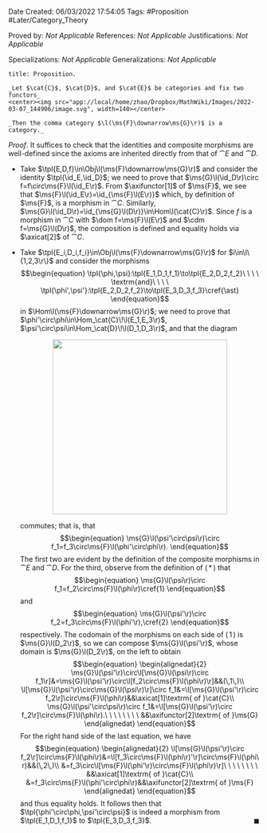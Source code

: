 <div class="topSpace"></div>

Date Created: 06/03/2022 17:54:05
Tags: #Proposition #Later/Category_Theory

Proved by: _Not Applicable_
References: _Not Applicable_
Justifications: _Not Applicable_

Specializations: _Not Applicable_
Generalizations: _Not Applicable_

``` ad-Proposition
title: Proposition.

_Let $\cat{C}$, $\cat{D}$, and $\cat{E}$ be categories and fix two functors_
<center><img src="app://local/home/zhao/Dropbox/MathWiki/Images/2022-03-07_144906/image.svg", width=140></center>

_Then the comma category $\l(\ms{F}\downarrow\ms{G}\r)$ is a category._

```

_Proof_. It suffices to check that the identities and composite morphisms are well-defined since the axioms are inherited directly from that of $\cat{E}$ and $\cat{D}$.
* Take $\tpl{E,D,f}\in\Obj\l(\ms{F}\downarrow\ms{G}\r)$ and consider the identity $\tpl{\id_E,\id_D}$; we need to prove that $\ms{G}\l(\id_D\r)\circ f=f\circ\ms{F}\l(\id_E\r)$. From $\axifunctor[1]$ of $\ms{F}$, we see that $\ms{F}\l(\id_E\r)=\id_{\ms{F}\l(E\r)}$ which, by definition of $\ms{F}$, is a morphism in $\cat{C}$. Similarly, $\ms{G}\l(\id_D\r)=\id_{\ms{G}\l(D\r)}\in\Hom\l(\cat{C}\r)$. Since $f$ is a morphism in $\cat{C}$ with $\dom f=\ms{F}\l(E\r)$ and $\cdm f=\ms{G}\l(D\r)$, the composition is defined and equality holds via $\axicat[2]$ of $\cat{C}$.

* Take $\tpl{E_i,D_i,f_i}\in\Obj\l(\ms{F}\downarrow\ms{G}\r)$ for $i\in\l\{1,2,3\r\}$ and consider the morphisms
$$\begin{equation}
    \tpl{\phi,\psi}:\tpl{E_1,D_1,f_1}\to\tpl{E_2,D_2,f_2}\ \ \ \ \textrm{and}\ \ \ \ \tpl{\phi',\psi'}:\tpl{E_2,D_2,f_2}\to\tpl{E_3,D_3,f_3}\cref{\ast}
\end{equation}$$
in $\Hom\l(\ms{F}\downarrow\ms{G}\r)$; we need to prove that $\phi'\circ\phi\in\Hom_\cat{C}\!\l(E_1,E_3\r)$, $\psi'\circ\psi\in\Hom_\cat{D}\!\l(D_1,D_3\r)$, and that the diagram
  <center><img src="app://local/home/zhao/Dropbox/MathWiki/Images/2022-03-09_101429/image.svg", width=350></center>

  commutes; that is, that$$\begin{equation}
      \ms{G}\l(\psi'\circ\psi\r)\circ f_1=f_3\circ\ms{F}\l(\phi'\circ\phi\r).
  \end{equation}$$
  The first two are evident by the definition of the composite morphisms in $\cat{E}$ and $\cat{D}$. For the third, observe from the definition of ($\,\ast\,$) that$$\begin{equation}
      \ms{G}\l(\psi\r)\circ f_1=f_2\circ\ms{F}\l(\phi\r)\cref{1}
  \end{equation}$$
  and$$\begin{equation}
      \ms{G}\l(\psi'\r)\circ f_2=f_3\circ\ms{F}\l(\phi'\r),\cref{2}
  \end{equation}$$
  respectively. The codomain of the morphisms on each side of $(\,1\,)$ is $\ms{G}\l(D_2\r)$, so we can compose $\ms{G}\l(\psi'\r)$, whose domain is $\ms{G}\l(D_2\r)$, on the left to obtain$$\begin{equation}
      \begin{alignedat}{2}
          \ms{G}\l(\psi'\r)\circ\l[\ms{G}\l(\psi\r)\circ f_1\r]&=\ms{G}\l(\psi'\r)\circ\l[f_2\circ\ms{F}\l(\phi\r)\r]&&(\,1\,)\\
          \l[\ms{G}\l(\psi'\r)\circ\ms{G}\l(\psi\r)\r]\circ f_1&=\l[\ms{G}\l(\psi'\r)\circ f_2\r]\circ\ms{F}\l(\phi\r)&&\axicat[1]\textrm{ of }\cat{C}\\
          \ms{G}\l(\psi'\circ\psi\r)\circ f_1&=\l[\ms{G}\l(\psi'\r)\circ f_2\r]\circ\ms{F}\l(\phi\r).\ \ \ \ \ \ \ \ &&\axifunctor[2]\textrm{ of }\ms{G}
      \end{alignedat}
  \end{equation}$$
  For the right hand side of the last equation, we have$$\begin{equation}
      \begin{alignedat}{2}
          \l[\ms{G}\l(\psi'\r)\circ f_2\r]\circ\ms{F}\l(\phi\r)&=\l[f_3\circ\ms{F}\l(\phi\r)'\r]\circ\ms{F}\l(\phi\r)&&(\,2\,)\\
          &=f_3\circ\l[\ms{F}\l(\phi'\r)\circ\ms{F}\l(\phi\r)\r]\ \ \ \ \ \ \ \ &&\axicat[1]\textrm{ of }\cat{C}\\
          &=f_3\circ\ms{F}\l(\phi'\circ\phi\r)&&\axifunctor[2]\textrm{ of }\ms{F}
      \end{alignedat}
  \end{equation}$$
  and thus equality holds. It follows then that $\tpl{\phi'\circ\phi,\psi'\circ\psi}$ is indeed a morphism from $\tpl{E_1,D_1,f_1}$ to $\tpl{E_3,D_3,f_3}$.<span style="float:right;">$\blacksquare$</span>
